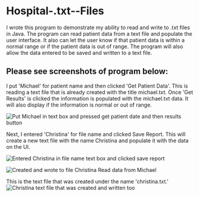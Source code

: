 # Hospital-.txt--Files

I wrote this program to demonstrate my ability to read and write to .txt files in Java. The program can read patient data from a text file and populate the user interface. It also can let the user know if that patient data is within a normal range or if the patient data is out of range. The program will also allow the data entered to be saved and written to a text file. 


Please see screenshots of program below:
---------------------------------------------------------------------------------------------------------------------------------------------------------------




I put 'Michael' for patient name and then clicked 'Get Patient Data'. This is reading a text file that is already created with the title michael.txt. Once 'Get Results' is clicked the information is populated with the michael.txt data. It will also display if the information is normal or out of range. 


![Put Michael in text box and pressed get patient date and then results button](https://user-images.githubusercontent.com/81937437/190921336-3e153ec1-9a68-426f-9708-8120a69dc60d.PNG)


Next, I entered 'Christina' for file name and clicked Save Report. This will create a new text file with the name Christina and populate it with the data on the UI.


![Entered Christina in file name text box and clicked save report](https://user-images.githubusercontent.com/81937437/190921407-84982749-832f-4f5f-8377-a9573b269848.PNG)

![Created and wrote to file Christina  Read data from Michael](https://user-images.githubusercontent.com/81937437/190921412-baaffcd9-f81c-442e-a4b3-91bed0ba2084.PNG)


This is the text file that was created under the name 'christina.txt.'
![Christina text file that was created and written too](https://user-images.githubusercontent.com/81937437/190921436-70aa51dc-f247-4505-beb9-7d39f11ceee2.PNG)
